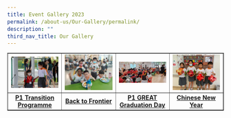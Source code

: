 ```yaml
---
title: Event Gallery 2023
permalink: /about-us/Our-Gallery/permalink/
description: ""
third_nav_title: Our Gallery
---
```

<table style="border-collapse: collapse; width: 100%;" border="1">
<tbody>
<tr>
<td style="width: 25%;"><img src="/images/EG23-P1.jpg"></td>
<td style="width: 25%;"><img src="/images/EG23-B2F.jpg"></td>
<td style="width: 25%;"><img src="/images/GREAT 1.jpg"></td>
<td style="width: 25%;"><img src="/images/CNY 5.jpg"></td>
</tr>
<tr>
<td style="width: 20%; text-align: center;"><strong><a href="/p1-transition-programme-2023/" target="_blank" rel="noopener">P1 Transition Programme</a></strong></td>
<td style="width: 20%; text-align: center;"><strong><a href="/p1-transition-programme-2023/" target="_blank" rel="noopener">Back to Frontier</a></strong></td>
<td style="width: 20%; text-align: center;"><strong><a href="/P1-GREAT-Grad-Day/" target="_blank" rel="noopener">P1 GREAT Graduation Day</a></strong></td>
<td style="width: 20%; text-align: center;"><strong><a href="/CNY-2023/" target="_blank" rel="noopener">Chinese New Year</a></strong></td>
</tr>
</tbody>
</table>
